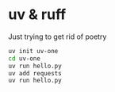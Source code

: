 # uv & ruff

Just trying to get rid of poetry

```bash
uv init uv-one
cd uv-one
uv run hello.py 
uv add requests
uv run hello.py
```
